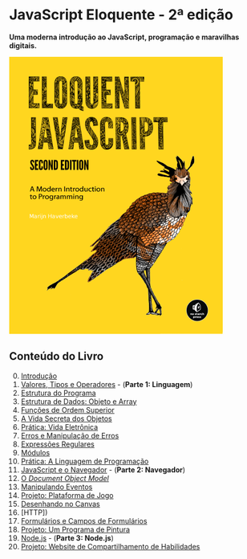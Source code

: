 # JavaScript Eloquente - 2ª edição

**Uma moderna introdução ao JavaScript, programação e maravilhas digitais.**

![JavaScript Eloquente](./.github/eloq-js.png)

## Conteúdo do Livro

0. [Introdução]()
1. [Valores, Tipos e Operadores](./cap01/capitulo01.md) - (**Parte 1: Linguagem**)
2. [Estrutura do Programa](./cap02/capitulo02.md)
3. [Estrutura de Dados: Objeto e Array]()
4. [Funções de Ordem Superior]()
5. [A Vida Secreta dos Objetos]()
6. [Prática: Vida Eletrônica]()
7. [Erros e Manipulação de Erros]()
8. [Expressões Regulares]()
9. [Módulos]()
10. [Prática: A Linguagem de Programação]()
11. [JavaScript e o Navegador]() - (**Parte 2: Navegador**)
12. [O _Document Object Model_]()
13. [Manipulando Eventos]()
14. [Projeto: Plataforma de Jogo]()
15. [Desenhando no Canvas]()
16. [HTTP])
17. [Formulários e Campos de Formulários]()
18. [Projeto: Um Programa de Pintura]()
19. [Node.js]() - (**Parte 3: Node.js**)
20. [Projeto: Website de Compartilhamento de Habilidades]()
